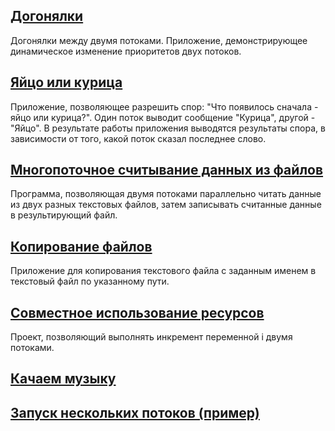 ## **[Догонялки](https://github.com/methaqualonum/Thread/tree/master/src/ru/svs/thread/catchUp)**
Догонялки между двумя потоками.
Приложение, демонстрирующее динамическое изменение приоритетов двух потоков.

## **[Яйцо или курица](https://github.com/methaqualonum/Thread/tree/master/src/ru/svs/thread/eggOrChicken)**
Приложение, позволяющее разрешить спор: "Что появилось сначала - яйцо или курица?". Один поток выводит сообщение "Курица", другой - "Яйцо". В результате работы приложения выводятся результаты спора, в зависимости от того, какой поток сказал последнее слово.

## **[Многопоточное считывание данных из файлов](https://github.com/methaqualonum/Thread/tree/master/src/ru/svs/thread/readThreads)**
Программа, позволяющая двумя потоками параллельно читать данные из двух разных текстовых файлов, затем записывать считанные данные в результирующий файл. 

## **[Копирование файлов](https://github.com/methaqualonum/Thread/tree/master/src/ru/svs/thread/copyFiles)**
Приложение для копирования текстового файла с заданным именем в текстовый файл по указанному пути.

## **[Совместное использование ресурсов](https://github.com/methaqualonum/Thread/tree/master/src/ru/svs/thread/Resources)**
Проект, позволяющий выполнять инкремент переменной i двумя потоками.

## **[Качаем музыку](https://github.com/methaqualonum/Thread/tree/master/src/ru/svs/thread/downloadMusic)**

## **[Запуск нескольких потоков (пример)](https://github.com/methaqualonum/Thread/tree/master/src/ru/svs/thread/threadDemo)**
